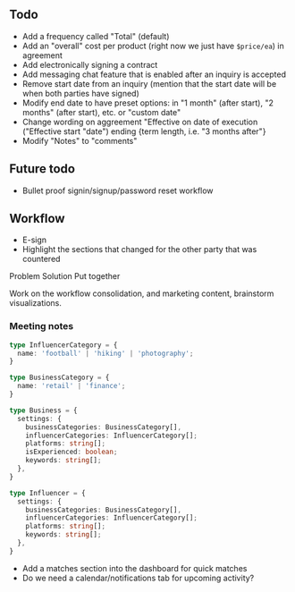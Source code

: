 ## Todo
- Add a frequency called "Total" (default)
- Add an "overall" cost per product (right now we just have `$price/ea`) in agreement
- Add electronically signing a contract
- Add messaging chat feature that is enabled after an inquiry is accepted
- Remove start date from an inquiry (mention that the start date will be when both parties have signed)
- Modify end date to have preset options: in "1 month" (after start), "2 months" (after start), etc. or "custom date"
- Change wording on aggreement "Effective on date of execution ("Effective start "date") ending {term length, i.e. "3 months after"}
- Modify "Notes" to "comments"

## Future todo
- Bullet proof signin/signup/password reset workflow

## Workflow
- E-sign
- Highlight the sections that changed for the other party that was countered

Problem
Solution
Put together

Work on the workflow consolidation, and marketing content, brainstorm visualizations.

### Meeting notes

```ts
type InfluencerCategory = {
  name: 'football' | 'hiking' | 'photography';
}

type BusinessCategory = {
  name: 'retail' | 'finance';
}

type Business = {
  settings: {
    businessCategories: BusinessCategory[],
    influencerCategories: InfluencerCategory[];
    platforms: string[];
    isExperienced: boolean;
    keywords: string[];
  },
}

type Influencer = {
  settings: {
    businessCategories: BusinessCategory[],
    influencerCategories: InfluencerCategory[];
    platforms: string[];
    keywords: string[];
  },
}
```

- Add a matches section into the dashboard for quick matches
- Do we need a calendar/notifications tab for upcoming activity?